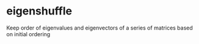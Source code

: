 # eigenshuffle
 Keep order of eigenvalues and eigenvectors of a series of matrices based on initial ordering
